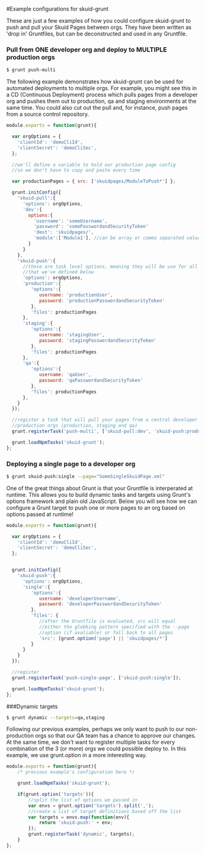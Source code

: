 #Example configurations for skuid-grunt

These are just a few examples of how you could configure skuid-grunt to push and pull your Skuid Pages between orgs. They have been written as 'drop in' Gruntfiles, but can be deconstructed and used in any Gruntfile. 

### Pull from ONE developer org and deploy to MULTIPLE production orgs
```bash
$ grunt push-multi
```
The following example demonstrates how skuid-grunt can be used for automated deployments to multiple orgs. For example, you might see this in a CD (Continuous Deployment) process which pulls pages from a developer org and pushes them out to production, qa and staging environments at the same time. You could also cut out the pull and, for instance, push pages from a source control repository. 
```js
module.exports = function(grunt){

  var orgOptions = {
    'clientId': 'demoCliId',
    'clientSecret': 'demoCliSec',
  };

  //we'll define a variable to hold our production page config
  //so we don't have to copy and paste every time

  var productionPages = { src: ['skuidpages/ModuleToPush*'] };

  grunt.initConfig({
    'skuid-pull':{
      'options': orgOptions,
      'dev':{
        options:{
          'username': 'someUsername',
          'password': 'somePasswordandSecurityToken'
          'dest': 'skuidpages/',
          'module':['Module1'], //can be array or comma separated values
        }
      }  
    },
    'skuid-push':{
      //these are task level options, meaning they will be use for all targets
      //that we've defined below
      'options': orgOptions,
      'production':{
      	 'options':{
			username: 'productionUser',
			password: 'productionPasswordandSecurityToken'
      	 },
         'files': productionPages
      },
      'staging':{
      	 'options':{
			username: 'stagingUser',
			password: 'stagingPasswordandSecurityToken'
      	 },
         'files': productionPages
      },
	  'qa':{
      	 'options':{
			username: 'qaUser',
			password: 'qaPasswordandSecurityToken'
      	 },
         'files': productionPages
      },
    }
  });

  //register a task that will pull your pages from a central developer org and push them to multiple
  //production orgs (production, staging and qa)
  grunt.registerTask('push-multi', ['skuid-pull:dev', 'skuid-push:production','skuid-push:staging', 'skuid-push:qa']);

  grunt.loadNpmTasks('skuid-grunt');
};
```

### Deploying a single page to a developer org

```bash
$ grunt skuid-push:single --page="SomeSingleSkuidPage.xml"
```

One of the great things about Grunt is that your Gruntfile is interperated at runtime. This allows you to build dynamic tasks and targets using Grunt's options framework and plain old JavaScript. Below you will see how we can configure a Grunt target to push one or more pages to an org based on options passed at runtime!
```js
module.exports = function(grunt){

  var orgOptions = {
    'clientId': 'demoCliId',
    'clientSecret': 'demoCliSec',
  };


  grunt.initConfig({
    'skuid-push':{
      'options': orgOptions,
      'single':{
      	 'options':{
			username: 'developerUsername',
			password: 'developerPasswordandSecurityToken'
      	 },
         'files': {
         	//after the Gruntfile is evaluated, src will equal
         	//either the globbing pattern specified with the --page
         	//option (if avaliable) or fall back to all pages 
         	'src': [grunt.option('page') || 'skuidpages/*']
         }
      }
    }
  });

  //register 
  grunt.registerTask('push-single-page', ['skuid-push:single']);

  grunt.loadNpmTasks('skuid-grunt');
};
```

###Dynamic targets

```bash
$ grunt dynamic --targets=qa,staging
```
Following our previous examples, perhaps we only want to push to our non-production orgs so that our QA team has a chance to approve our changes. At the same time, we don't want to register multiple tasks for every combination of the 3 (or more) orgs we could possible deploy to. In this example, we use grunt.option in a more interesting way.


```js
module.exports = function(grunt){
	/* previous example's configuration here */

	grunt.loadNpmTasks('skuid-grunt');

	if(grunt.option('targets')){
		//split the list of options we passed in
		var envs = grunt.option('targets').split(',');
		//create a list of target definitions based off the list
		var targets = envs.map(function(env){
			return 'skuid-push:' + env;
		});
		grunt.registerTask('dynamic', targets);
	}
};

```